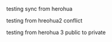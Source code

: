 testing sync from herohua

testing from hreohua2 conflict

testing from herohua 3 public to private

